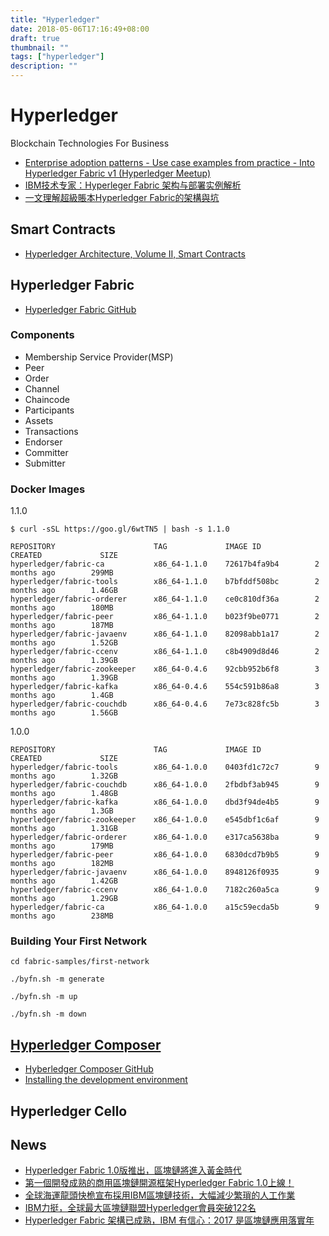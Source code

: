 ```yaml
---
title: "Hyperledger"
date: 2018-05-06T17:16:49+08:00
draft: true
thumbnail: ""
tags: ["hyperledger"]
description: ""
---
```


# Hyperledger

Blockchain Technologies For Business

* [Enterprise adoption patterns - Use case examples from practice - Into Hyperledger Fabric v1 (Hyperledger Meetup)](https://www.hyperledger.org/wp-content/uploads/2017/05/HL_Meetup_Blockchain_IBM__Mai_v2a-1.pdf)
* [IBM技术专家：Hyperleger Fabric 架构与部署实例解析](https://mp.weixin.qq.com/s?__biz=MzU2ODQzNzAyNQ==&mid=2247483894&idx=1&sn=2b29bc68ed51de365775c9a27846a4b4)
* [一文理解超級賬本Hyperledger Fabric的架構與坑](https://mp.weixin.qq.com/s?__biz=MzU2ODQzNzAyNQ==&mid=2247483932&idx=1&sn=8c1993bec84cb9c526da725bc6bccb39)

## Smart Contracts

* [Hyperledger Architecture, Volume II, Smart Contracts](https://www.hyperledger.org/wp-content/uploads/2018/04/Hyperledger_Arch_WG_Paper_2_SmartContracts.pdf)

## Hyperledger Fabric

* [Hyperledger Fabric GitHub](https://github.com/hyperledger/fabric)

### Components

* Membership Service Provider(MSP)
* Peer
* Order
* Channel
* Chaincode
* Participants
* Assets
* Transactions
* Endorser
* Committer
* Submitter

### Docker Images

1.1.0

`$ curl -sSL https://goo.gl/6wtTN5 | bash -s 1.1.0`

```
REPOSITORY                      TAG             IMAGE ID            CREATED             SIZE
hyperledger/fabric-ca           x86_64-1.1.0    72617b4fa9b4        2 months ago        299MB
hyperledger/fabric-tools        x86_64-1.1.0    b7bfddf508bc        2 months ago        1.46GB
hyperledger/fabric-orderer      x86_64-1.1.0    ce0c810df36a        2 months ago        180MB
hyperledger/fabric-peer         x86_64-1.1.0    b023f9be0771        2 months ago        187MB
hyperledger/fabric-javaenv      x86_64-1.1.0    82098abb1a17        2 months ago        1.52GB
hyperledger/fabric-ccenv        x86_64-1.1.0    c8b4909d8d46        2 months ago        1.39GB
hyperledger/fabric-zookeeper    x86_64-0.4.6    92cbb952b6f8        3 months ago        1.39GB
hyperledger/fabric-kafka        x86_64-0.4.6    554c591b86a8        3 months ago        1.4GB
hyperledger/fabric-couchdb      x86_64-0.4.6    7e73c828fc5b        3 months ago        1.56GB
```

1.0.0

```
REPOSITORY                      TAG             IMAGE ID            CREATED             SIZE
hyperledger/fabric-tools        x86_64-1.0.0    0403fd1c72c7        9 months ago        1.32GB
hyperledger/fabric-couchdb      x86_64-1.0.0    2fbdbf3ab945        9 months ago        1.48GB
hyperledger/fabric-kafka        x86_64-1.0.0    dbd3f94de4b5        9 months ago        1.3GB
hyperledger/fabric-zookeeper    x86_64-1.0.0    e545dbf1c6af        9 months ago        1.31GB
hyperledger/fabric-orderer      x86_64-1.0.0    e317ca5638ba        9 months ago        179MB
hyperledger/fabric-peer         x86_64-1.0.0    6830dcd7b9b5        9 months ago        182MB
hyperledger/fabric-javaenv      x86_64-1.0.0    8948126f0935        9 months ago        1.42GB
hyperledger/fabric-ccenv        x86_64-1.0.0    7182c260a5ca        9 months ago        1.29GB
hyperledger/fabric-ca           x86_64-1.0.0    a15c59ecda5b        9 months ago        238MB
```

### Building Your First Network

`cd fabric-samples/first-network`

`./byfn.sh -m generate`

`./byfn.sh -m up`

`./byfn.sh -m down`

## [Hyperledger Composer](https://hyperledger.github.io/composer/latest/)

* [Hyberledger Composer GitHub](https://github.com/hyperledger/composer)
* [Installing the development environment](https://hyperledger.github.io/composer/latest/installing/development-tools.html)

## Hyperledger Cello

## News

* [Hyperledger Fabric 1.0版推出，區塊鏈將進入黃金時代](http://iknow.stpi.narl.org.tw/Post/Read.aspx?PostID=13580)
* [第一個開發成熟的商用區塊鏈開源框架Hyperledger Fabric 1.0上線！](https://www.bnext.com.tw/article/45355/hyperledger-fabric-releases-version-1-0-of-open-source-distributed-ledger)
* [全球海運龍頭快桅宣布採用IBM區塊鏈技術，大幅減少繁瑣的人工作業](https://www.bnext.com.tw/article/43486/maersk-apply-blackchain-reducing-cost)
* [IBM力挺，全球最大區塊鏈聯盟Hyperledger會員突破122名](https://www.bnext.com.tw/article/43517/blockchain-ibm-hyperledger)
* [Hyperledger Fabric 架構已成熟，IBM 有信心：2017 是區塊鏈應用落實年](http://technews.tw/2017/03/12/ibm-says-blockchain-will-imply-extensively-in-2017/)

